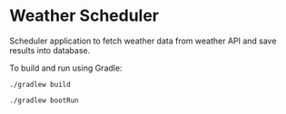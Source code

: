 # Weather Scheduler

Scheduler application to fetch weather data from weather API and save results into database.

To build and run using Gradle:


```
./gradlew build

./gradlew bootRun
```
